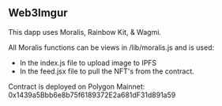 ## Web3Imgur

This dapp uses Moralis, Rainbow Kit, & Wagmi.

All Moralis functions can be views in /lib/moralis.js and is used:

- In the index.js file to upload image to IPFS
- In the feed.jsx file to pull the NFT's from the contract.

Contract is deployed on Polygon Mainnet: 0x1439a5Bbb6e8b75f6189372E2a681dF31d891a59
